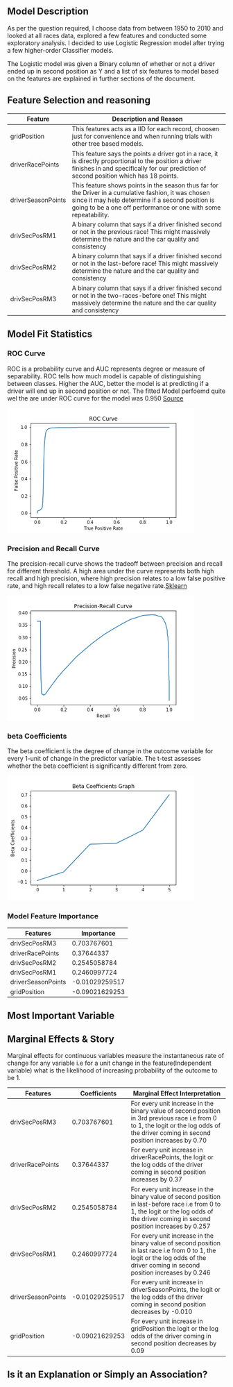 
## Model Description 

As per the question required, I choose data from between 1950 to 2010 and looked at all races data, explored a few features and conducted some exploratory analysis. I decided to use Logistic Regression model after trying a few higher-order Classifier models. 

The Logistic model was given a Binary column of whether or not a driver ended up in second position as Y and a list of six features to model based on the features are explained in further sections of the document. 

## Feature Selection and reasoning

| Feature            	| Description and Reason                                                                                                                                                                                                                                                                                   	|
|--------------------	|----------------------------------------------------------------------------------------------------------------------------------------------------------------------------------------------------------------------------------------------------------------------------------------------------------	|
| gridPosition           	| This features acts as a IID for each record, choosen just for convenience and when running trials with other tree based models.                                                                                                                                                                  	|
| driverRacePoints   	| This feature says the points a driver got in a race, it is directly proportional to the position a driver finishes in and specifically for our prediction of second position which has 18 points.                                                                                                        	|
| driverSeasonPoints 	| This feature shows points in the season thus far for the Driver in a cumulative fashion, it was chosen since it may help determine if a second position is going to be a one off performance or one with some repeatability.                                                                             	|
| drivSecPosRM1      	| A binary column that says if a driver finished second or not in the previous race! This might massively determine the nature and the car quality and consistency                                                                                                                                         	|
| drivSecPosRM2      	| A binary column that says if a driver finished second or not in the last-before race! This might massively determine the nature and the car quality and consistency                                                                                                                                      	|
| drivSecPosRM3      	| A binary column that says if a driver finished second or not in the two-races-before one! This might massively determine the nature and the car quality and consistency                                                                                                                                  	|


## Model Fit Statistics

### ROC Curve
ROC is a probability curve and AUC represents degree or measure of separability. ROC tells how much model is capable of distinguishing between classes. Higher the AUC, better the model is at predicting if a driver will end up in second position or not. The fitted Model perfoemd quite wel the are under ROC curve for the model was 0.950 [Source](https://machinelearningmastery.com/roc-curves-and-precision-recall-curves-for-classification-in-python/)

![Q1_ROC_curve](https://github.com/QMSS-GR5069-Spring2021/group-project-group_3_let-s_go_hamilton/blob/main/reports/figures/Q1_roc_curve.png)

### Precision and Recall Curve
The precision-recall curve shows the tradeoff between precision and recall for different threshold. A high area under the curve represents both high recall and high precision, where high precision relates to a low false positive rate, and high recall relates to a low false negative rate.[Sklearn](https://scikit-learn.org/stable/auto_examples/model_selection/plot_precision_recall.html)

![Q1_precision_recall_curve](https://github.com/QMSS-GR5069-Spring2021/group-project-group_3_let-s_go_hamilton/blob/main/reports/figures/Q1_precision_recall_curve.png)

### beta Coefficients


The beta coefficient is the degree of change in the outcome variable for every 1-unit of change in the predictor variable. The t-test assesses whether the beta coefficient is significantly different from zero.

![Q1_beta_coefficients](https://github.com/QMSS-GR5069-Spring2021/group-project-group_3_let-s_go_hamilton/blob/main/reports/figures/Q1_beta_coefficients.png)


### Model Feature Importance 

| Features           	| Importance     	|
|--------------------	|----------------	|
| drivSecPosRM3      	| 0.703767601    	|
| driverRacePoints   	| 0.37644337     	|
| drivSecPosRM2      	| 0.2545058784   	|
| drivSecPosRM1      	| 0.2460997724   	|
| driverSeasonPoints 	| -0.01029259517 	|
| gridPosition       	| -0.09021629253 	|


## Most Important Variable 

## Marginal Effects & Story

Marginal effects for continuous variables measure the instantaneous rate of change for any variable i.e for a unit change in the feature(Independent variable) what is the likelihood of increasing probability of the outcome to be 1.

| Features           	| Coefficients   	| Marginal Effect Interpretation                                                                                                                                                           	|
|--------------------	|----------------	|------------------------------------------------------------------------------------------------------------------------------------------------------------------------------------------	|
| drivSecPosRM3      	| 0.703767601    	| For every unit increase in the binary value of second position in 3rd previous race i.e from 0 to 1, the logit or the log odds of the driver coming in second position increases by 0.70 	|
| driverRacePoints   	| 0.37644337     	| For every unit increase in driverRacePoints, the logit or the log odds of the driver coming in second position increases by 0.37                                                         	|
| drivSecPosRM2      	| 0.2545058784   	| For every unit increase in the binary value of second position in last-before race i.e from 0 to 1, the logit or the log odds of the driver coming in second position increases by 0.257 	|
| drivSecPosRM1      	| 0.2460997724   	| For every unit increase in the binary value of second position in last race i.e from 0 to 1, the logit or the log odds of the driver coming in second position increases by 0.246        	|
| driverSeasonPoints 	| -0.01029259517 	| For every unit increase in driverSeasonPoints, the logit or the log odds of the driver coming in second position decreases by -0.010                                                     	|
| gridPosition       	| -0.09021629253 	| For every unit increase in gridPosition  the logit or the log odds of the driver coming in second position decreases by 0.09                                                             	|






## Is it an Explanation or Simply an Association?
